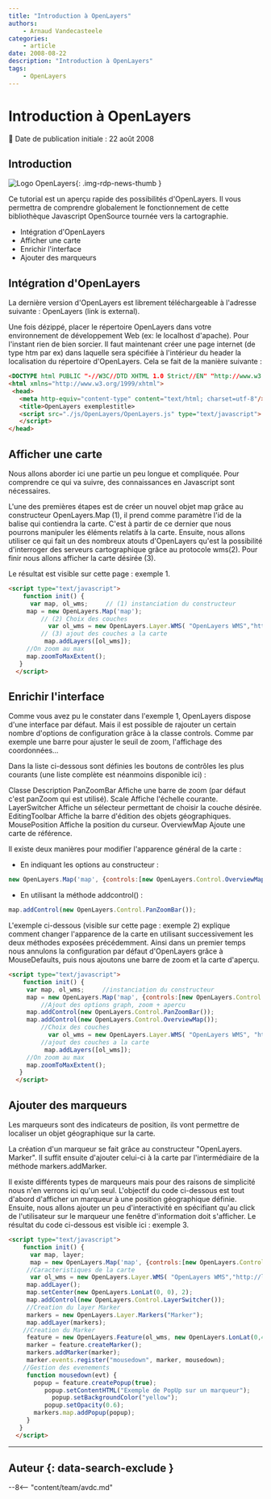 ```yaml
---
title: "Introduction à OpenLayers"
authors:
    - Arnaud Vandecasteele
categories:
    - article
date: 2008-08-22
description: "Introduction à OpenLayers"
tags:
    - OpenLayers
---
```


# Introduction à OpenLayers

:calendar: Date de publication initiale : 22 août 2008

## Introduction

![Logo OpenLayers](https://cdn.geotribu.fr/img/logos-icones/logiciels_librairies/openlayers.png){: .img-rdp-news-thumb }

Ce tutorial est un aperçu rapide des possibilités d'OpenLayers. Il vous permettra de comprendre globalement le fonctionnement de cette bibliothèque Javascript OpenSource tournée vers la cartographie.

- Intégration d'OpenLayers
- Afficher une carte
- Enrichir l'interface
- Ajouter des marqueurs

## Intégration d'OpenLayers

La dernière version d'OpenLayers est librement téléchargeable à l'adresse suivante : OpenLayers (link is external).

Une fois dézippé, placer le répertoire OpenLayers dans votre environnement de développement Web (ex: le localhost d'apache). Pour l'instant rien de bien sorcier. Il faut maintenant créer une page internet (de type htm par ex) dans laquelle sera spécifiée à l'intérieur du header la localisation du répertoire d'OpenLayers. Cela se fait de la manière suivante :

```html
<DOCTYPE html PUBLIC "-//W3C//DTD XHTML 1.0 Strict//EN" "http://www.w3.org/TR/xhtml1/DTD/xhtml1-strict.dtd">
<html xmlns="http://www.w3.org/1999/xhtml">
 <head>
   <meta http-equiv="content-type" content="text/html; charset=utf-8"/>
   <title>OpenLayers exemplestitle>
   <script src="./js/OpenLayers/OpenLayers.js" type="text/javascript">
   </script>
</head>
```

## Afficher une carte

Nous allons aborder ici une partie un peu longue et compliquée. Pour comprendre ce qui va suivre, des connaissances en Javascript sont nécessaires.

L'une des premières étapes est de créer un nouvel objet map grâce au constructeur OpenLayers.Map (1), il prend comme paramètre l'id de la balise qui contiendra la carte. C'est à partir de ce dernier que nous pourrons manipuler les éléments relatifs à la carte. Ensuite, nous allons utiliser ce qui fait un des nombreux atouts d'OpenLayers qu'est la possibilité d'interroger des serveurs cartographique grâce au protocole wms(2). Pour finir nous allons afficher la carte désirée (3).

Le résultat est visible sur cette page : exemple 1.

```html
<script type="text/javascript">
    function init() {
      var map, ol_wms;     // (1) instanciation du constructeur
     map = new OpenLayers.Map('map');
         // (2) Choix des couches
           var ol_wms = new OpenLayers.Layer.WMS( "OpenLayers WMS","http://labs.metacarta.com/wms/vmap0?", {layers: 'basic'});
         // (3) ajout des couches a la carte
          map.addLayers([ol_wms]);
     //On zoom au max
     map.zoomToMaxExtent();
   }
  </script>
```

## Enrichir l'interface

Comme vous avez pu le constater dans l'exemple 1, OpenLayers dispose d'une interface par défaut. Mais il est possible de rajouter un certain nombre d'options de configuration grâce à la classe controls. Comme par exemple une barre pour ajuster le seuil de zoom, l'affichage des coordonnées...

Dans la liste ci-dessous sont définies les boutons de contrôles les plus courants (une liste complète est néanmoins disponible ici) :

Classe	Description
PanZoomBar	Affiche une barre de zoom (par défaut c'est panZoom qui est utilisé).
Scale	Affiche l'échelle courante.
LayerSwitcher	Affiche un sélecteur permettant de choisir la couche désirée.
EditingToolbar	Affiche la barre d'édition des objets géographiques.
MousePosition	Affiche la position du curseur.
OverviewMap	Ajoute une carte de référence.

Il existe deux manières pour modifier l'apparence général de la carte :

- En indiquant les options au constructeur :

```javascript
new OpenLayers.Map('map', {controls:[new OpenLayers.Control.OverviewMap()]});
```

- En utilisant la méthode addcontrol() :

```javascript
map.addControl(new OpenLayers.Control.PanZoomBar());
```

L'exemple ci-dessous (visible sur cette page : exemple 2) explique comment changer l'apparence de la carte en utilisant successivement les deux méthodes exposées précédemment. Ainsi dans un premier temps nous annulons la configuration par défaut d'OpenLayers grâce à MouseDefaults, puis nous ajoutons une barre de zoom et la carte d'aperçu.

```html
<script type="text/javascript">
    function init() {
     var map, ol_wms;     //instanciation du constructeur
     map = new OpenLayers.Map('map', {controls:[new OpenLayers.Control.MouseDefaults()]});
         //Ajout des options graph, zoom + apercu
     map.addControl(new OpenLayers.Control.PanZoomBar());
     map.addControl(new OpenLayers.Control.OverviewMap());
         //Choix des couches
           var ol_wms = new OpenLayers.Layer.WMS( "OpenLayers WMS", "http://labs.metacarta.com/wms/vmap0?", {layers: 'basic'});
         //ajout des couches a la carte
          map.addLayers([ol_wms]);
     //On zoom au max
     map.zoomToMaxExtent();
   }
  </script>
```

## Ajouter des marqueurs

Les marqueurs sont des indicateurs de position, ils vont permettre de localiser un objet géographique sur la carte.

La création d'un marqueur se fait grâce au constructeur "OpenLayers. Marker". Il suffit ensuite d'ajouter celui-ci à la carte par l'intermédiaire de la méthode markers.addMarker.

Il existe différents types de marqueurs mais pour des raisons de simplicité nous n'en verrons ici qu'un seul. L'objectif du code ci-dessous est tout d'abord d'afficher un marqueur à une position géographique définie. Ensuite, nous allons ajouter un peu d'interactivité en spécifiant qu'au click de l'utilisateur sur le marqueur une fenêtre d'information doit s'afficher. Le résultat du code ci-dessous est visible ici : exemple 3.

```html
<script type="text/javascript">
    function init() {
      var map, layer;  
      map = new OpenLayers.Map('map', {controls:[new OpenLayers.Control.MouseDefaults()]});
     //Caracteristiques de la carte
      var ol_wms = new OpenLayers.Layer.WMS( "OpenLayers WMS","http://labs.metacarta.com/wms/vmap0?", {layers: 'basic'});
     map.addLayer();
     map.setCenter(new OpenLayers.LonLat(0, 0), 2);
     map.addControl(new OpenLayers.Control.LayerSwitcher());
     //Creation du layer Marker
     markers = new OpenLayers.Layer.Markers("Marker");
     map.addLayer(markers);
    //Creation du Marker
     feature = new OpenLayers.Feature(ol_wms, new OpenLayers.LonLat(0,45));
     marker = feature.createMarker();
     markers.addMarker(marker);
     marker.events.register("mousedown", marker, mousedown);
    //Gestion des evenements
     function mousedown(evt) {
       popup = feature.createPopup(true);
          popup.setContentHTML("Exemple de PopUp sur un marqueur");
            popup.setBackgroundColor("yellow");
          popup.setOpacity(0.6);
       markers.map.addPopup(popup);
     }
   }
  </script>
```

----

## Auteur {: data-search-exclude }

--8<-- "content/team/avdc.md"
